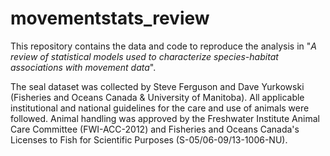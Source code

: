 # movementstats_review

This repository contains the data and code to reproduce the analysis in "*A review of statistical models used to characterize species-habitat associations with movement data*". 

The seal dataset was collected by Steve Ferguson and Dave Yurkowski (Fisheries and Oceans Canada & University of Manitoba). All applicable institutional and national guidelines for the care and use of animals were followed. Animal handling was approved by the Freshwater Institute Animal Care Committee (FWI-ACC-2012) and Fisheries and Oceans Canada's Licenses to Fish for Scientific Purposes (S-05/06-09/13-1006-NU). 
